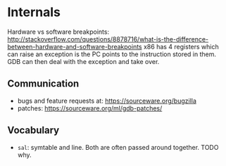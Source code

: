 # Internals

Hardware vs software breakpoints: <http://stackoverflow.com/questions/8878716/what-is-the-difference-between-hardware-and-software-breakpoints> x86 has 4 registers which can raise an exception is the PC points to the instruction stored in them. GDB can then deal with the exception and take over.

## Communication

- bugs and feature requests at: <https://sourceware.org/bugzilla>
- patches: <https://sourceware.org/ml/gdb-patches/>

## Vocabulary

- `sal`: symtable and line. Both are often passed around together. TODO why.
